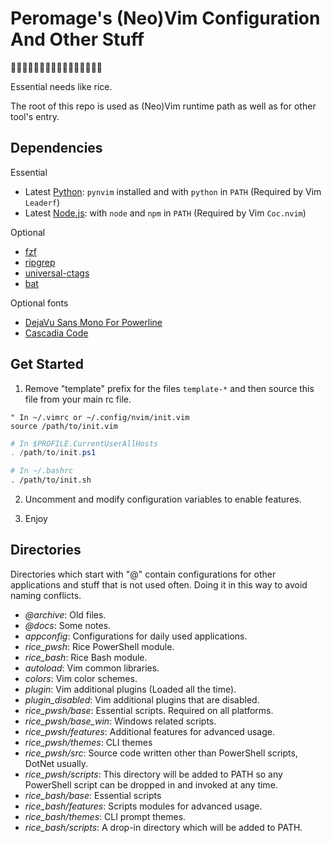 # Peromage's (Neo)Vim Configuration And Other Stuff

👻👾🤖🐱‍👤🐱‍🏍🐱‍💻🐱‍🐉🐱‍👓🐱‍🚀😺

Essential needs like rice.

The root of this repo is used as (Neo)Vim runtime path as well as for other tool's entry.

## Dependencies

Essential

- Latest [Python][python]: `pynvim` installed and with `python` in `PATH` (Required by Vim `Leaderf`)
- Latest [Node.js][nodejs]: with `node` and `npm` in `PATH` (Required by Vim `Coc.nvim`)

Optional

- [fzf][fzf_url]
- [ripgrep][ripgrep_url]
- [universal-ctags][ctags_url]
- [bat][bat_url]

Optional fonts
- [DejaVu Sans Mono For Powerline][dejavu sans mono for powerline]
- [Cascadia Code][cascadia code]

## Get Started

1. Remove "template" prefix for the files `template-*` and then source this file from your main rc file.

```viml
" In ~/.vimrc or ~/.config/nvim/init.vim
source /path/to/init.vim
```

```powershell
# In $PROFILE.CurrentUserAllHosts
. /path/to/init.ps1
```

```bash
# In ~/.bashrc
. /path/to/init.sh
```

2. Uncomment and modify configuration variables to enable features.

3. Enjoy

## Directories

Directories which start with "@" contain configurations for other applications and stuff that is not used often. Doing it in this way to avoid naming conflicts.

- *@archive*: Old files.
- *@docs*: Some notes.
- *appconfig*: Configurations for daily used applications.
- *rice_pwsh*: Rice PowerShell module.
- *rice_bash*: Rice Bash module.
- *autoload*: Vim common libraries.
- *colors*: Vim color schemes.
- *plugin*: Vim additional plugins (Loaded all the time).
- *plugin_disabled*: Vim additional plugins that are disabled.
- *rice_pwsh/base*: Essential scripts. Required on all platforms.
- *rice_pwsh/base_win*: Windows related scripts.
- *rice_pwsh/features*: Additional features for advanced usage.
- *rice_pwsh/themes*: CLI themes
- *rice_pwsh/src*: Source code written other than PowerShell scripts, DotNet usually.
- *rice_pwsh/scripts*: This directory will be added to PATH so any PowerShell script can be dropped in and invoked at any time.
- *rice_bash/base*: Essential scripts
- *rice_bash/features*: Scripts modules for advanced usage.
- *rice_bash/themes*: CLI prompt themes.
- *rice_bash/scripts*: A drop-in directory which will be added to PATH.


[fzf_url]: https://github.com/junegunn/fzf
[ripgrep_url]: https://github.com/BurntSushi/ripgrep
[ctags_url]: https://github.com/universal-ctags/ctags!
[bat_url]: https://github.com/sharkdp/bat
[python]: https://www.python.org/downloads/
[nodejs]:https://nodejs.org/en/download/current/
[dejavu sans mono for powerline]: https://github.com/powerline/fonts
[cascadia code]: https://github.com/microsoft/cascadia-code
